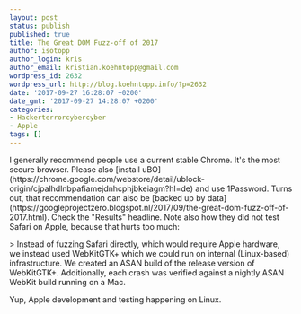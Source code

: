 ```yaml
---
layout: post
status: publish
published: true
title: The Great DOM Fuzz-off of 2017
author: isotopp
author_login: kris
author_email: kristian.koehntopp@gmail.com
wordpress_id: 2632
wordpress_url: http://blog.koehntopp.info/?p=2632
date: '2017-09-27 16:28:07 +0200'
date_gmt: '2017-09-27 14:28:07 +0200'
categories:
- Hackerterrorcybercyber
- Apple
tags: []
---
```

<p>I generally recommend people use a current stable Chrome. It's the most secure browser. Please also [install uBO](https://chrome.google.com/webstore/detail/ublock-origin/cjpalhdlnbpafiamejdnhcphjbkeiagm?hl=de) and use 1Password. Turns out, that recommendation can also be [backed up by data](https://googleprojectzero.blogspot.nl/2017/09/the-great-dom-fuzz-off-of-2017.html). Check the "Results" headline. Note also how they did not test Safari on Apple, because that hurts too much:</p>
<p>> Instead of fuzzing Safari directly, which would require Apple hardware, we instead used WebKitGTK+ which we could run on internal (Linux-based) infrastructure. We created an ASAN build of the release version of WebKitGTK+. Additionally, each crash was verified against a nightly ASAN WebKit build running on a Mac.</p>
<p> Yup, Apple development and testing happening on Linux.</p>

